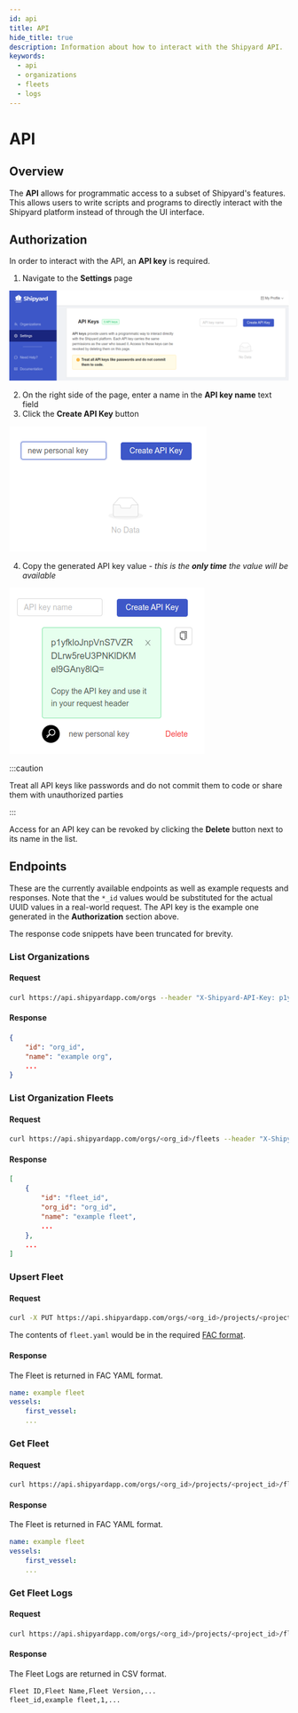```yaml
---
id: api
title: API
hide_title: true
description: Information about how to interact with the Shipyard API.
keywords:
  - api
  - organizations
  - fleets
  - logs
---
```


# API

## Overview

The **API** allows for programmatic access to a subset of Shipyard's features. This allows users to write scripts and programs to directly interact with the Shipyard platform instead of through the UI interface.

## Authorization

In order to interact with the API, an **API key** is required.

1. Navigate to the **Settings** page

![Settings page API keys](../.gitbook/assets/settings-page-api-keys.png)

2. On the right side of the page, enter a name in the **API key name** text field
3. Click the **Create API Key** button

![API keys add new key](../.gitbook/assets/api-keys-add-new-key.png)

4. Copy the generated API key value - _this is the **only time** the value will be available_

![API keys generated API key value](../.gitbook/assets/api-keys-generated-api-key-value.png)

:::caution

Treat all API keys like passwords and do not commit them to code or share them with unauthorized parties

:::

Access for an API key can be revoked by clicking the **Delete** button next to its name in the list.

## Endpoints

These are the currently available endpoints as well as example requests and responses. Note that the `*_id` values would be substituted for the actual UUID values in a real-world request. The API key is the example one generated in the **Authorization** section above.

The response code snippets have been truncated for brevity.

### List Organizations

#### Request

```bash
curl https://api.shipyardapp.com/orgs --header "X-Shipyard-API-Key: p1yfkloJnpVnS7VZRDLrw5reU3PNKlDKMel9GAny8lQ="
```

#### Response

```json
{
	"id": "org_id",
	"name": "example org",
	...
}
```

### List Organization Fleets

#### Request

```bash
curl https://api.shipyardapp.com/orgs/<org_id>/fleets --header "X-Shipyard-API-Key: p1yfkloJnpVnS7VZRDLrw5reU3PNKlDKMel9GAny8lQ="
```

#### Response

```json
[
	{
		"id": "fleet_id",
		"org_id": "org_id",
		"name": "example fleet",
		...
	},
	...
]
```

### Upsert Fleet

#### Request

```bash
curl -X PUT https://api.shipyardapp.com/orgs/<org_id>/projects/<project_id>/fleets --data-binary @fleet.yaml -header "Content-type: application/yaml" --header "X-Shipyard-API-Key: p1yfkloJnpVnS7VZRDLrw5reU3PNKlDKMel9GAny8lQ="
```

The contents of `fleet.yaml` would be in the required [FAC format](fac.md).

#### Response

The Fleet is returned in FAC YAML format.

```yaml
name: example fleet
vessels:
    first_vessel:
	...
```

### Get Fleet

#### Request

```bash
curl https://api.shipyardapp.com/orgs/<org_id>/projects/<project_id>/fleets/<fleet_id> --header "X-Shipyard-API-Key: p1yfkloJnpVnS7VZRDLrw5reU3PNKlDKMel9GAny8lQ="
```

#### Response

The Fleet is returned in FAC YAML format.

```yaml
name: example fleet
vessels:
    first_vessel:
	...
```

### Get Fleet Logs

#### Request

```bash
curl https://api.shipyardapp.com/orgs/<org_id>/projects/<project_id>/fleets/<fleet_id>/logs --header "X-Shipyard-API-Key: p1yfkloJnpVnS7VZRDLrw5reU3PNKlDKMel9GAny8lQ="
```

#### Response

The Fleet Logs are returned in CSV format.

```csv
Fleet ID,Fleet Name,Fleet Version,...
fleet_id,example fleet,1,...
```
